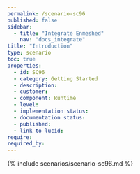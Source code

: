 ```yaml
---
permalink: /scenario-sc96
published: false
sidebar:
  - title: "Integrate Enmeshed"
    nav: "docs_integrate"
title: "Introduction"
type: scenario
toc: true
properties:
  - id: SC96
  - category: Getting Started
  - description:
  - customer:
  - component: Runtime
  - level:
  - implementation status:
  - documentation status:
  - published:
  - link to lucid:
require:
required_by:
---
```


{% include scenarios/scenario-sc96.md %}
